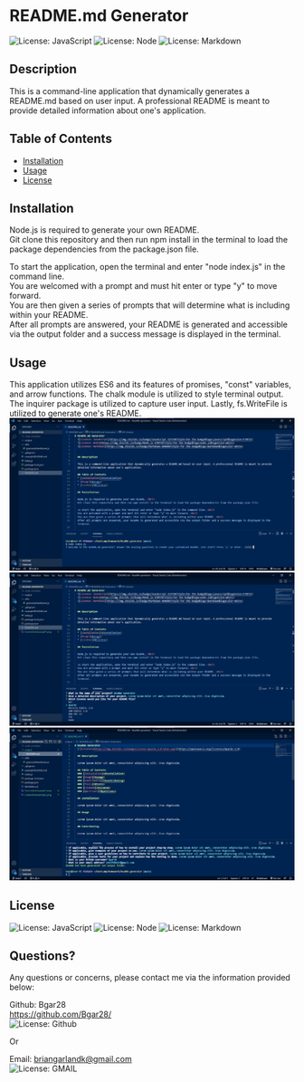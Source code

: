 # README.md Generator
  ![License: JavaScript](https://img.shields.io/badge/JavaScript-323330?style=for-the-badge&logo=javascript&logoColor=F7DF1E)
  ![License: Node](https://img.shields.io/badge/Node.js-43853D?style=for-the-badge&logo=node.js&logoColor=white)
  ![License: Markdown](https://img.shields.io/badge/Markdown-000000?style=for-the-badge&logo=markdown&logoColor=white)
  
  
  ## Description 
  
  This is a command-line application that dynamically generates a README.md based on user input. A professional README is meant to provide detailed information about one's application.
  
  ## Table of Contents
  * [Installation](#installation)
  * [Usage](#usage)
  * [License](#license)
   
  ## Installation

  Node.js is required to generate your own README. <br/>
  Git clone this repository and then run npm install in the terminal to load the package dependencies from the package.json file.

  To start the application, open the terminal and enter "node index.js" in the command line. <br/>
  You are welcomed with a prompt and must hit enter or type "y" to move forward. <br/>
  You are then given a series of prompts that will determine what is including within your README. <br/>
  After all prompts are answered, your README is generated and accessible via the output folder and a success message is displayed in the terminal. 
  
  ## Usage

  This application utilizes ES6 and its features of promises, "const" variables, and arrow functions. The chalk module is utilized to style terminal output. The inquirer package is utilized to capture user input. Lastly, fs.WriteFile is utilized to generate one's README. <br/>
  ![screenshot](https://github.com/Bgar28/ReadMe-generator/blob/main/Screenshotexample1.png) <br/>
  ![screenshot](https://github.com/Bgar28/ReadMe-generator/blob/main/Screenshotexample2.png) <br/>
  ![screenshot](https://github.com/Bgar28/ReadMe-generator/blob/main/Screenshotexample3.png)

  ## License
  ![License: JavaScript](https://img.shields.io/badge/JavaScript-323330?style=for-the-badge&logo=javascript&logoColor=F7DF1E)
  ![License: Node](https://img.shields.io/badge/Node.js-43853D?style=for-the-badge&logo=node.js&logoColor=white)
  ![License: Markdown](https://img.shields.io/badge/Markdown-000000?style=for-the-badge&logo=markdown&logoColor=white)
  
  

  ## Questions?

  Any questions or concerns, please contact me via the information provided below:

  Github: Bgar28 <br/> https://github.com/Bgar28/ <br/>
  ![License: Github](https://img.shields.io/badge/GitHub-100000?style=for-the-badge&logo=github&logoColor=white)

  Or

  Email: briangarlandk@gmail.com <br/>
  ![License: GMAIL](https://img.shields.io/badge/Gmail-D14836?style=for-the-badge&logo=gmail&logoColor=white)